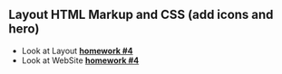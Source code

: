 ## Layout HTML Markup and CSS (add icons and hero) 
- Look at Layout  [**homework #4**](<https://www.figma.com/file/oTYBECAN79dXy19hzWObO4/Web-Studio-(Version-2.1)?node-id=1%3A94>)
- Look at WebSite [**homework #4**](<https://dankozz1t.github.io/goit-markup-hw-04/>)
 
